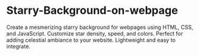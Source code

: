 # Starry-Background-on-webpage
Create a mesmerizing starry background for webpages using HTML, CSS, and JavaScript. Customize star density, speed, and colors. Perfect for adding celestial ambiance to your website. Lightweight and easy to integrate.
